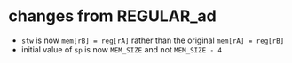 
# changes from REGULAR_ad

+ `stw` is now `mem[rB] = reg[rA]` rather than the original `mem[rA] = reg[rB]`
+ initial value of `sp` is now `MEM_SIZE` and not `MEM_SIZE - 4`
